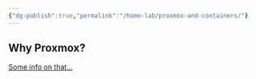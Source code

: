 ```yaml
---
{"dg-publish":true,"permalink":"/home-lab/proxmox-and-containers/"}
---
```



## Why Proxmox?

[Some info on that...](https://www.0x8c.org/blog/2023/08/21/proxmox,-containers,-and-proxies)
